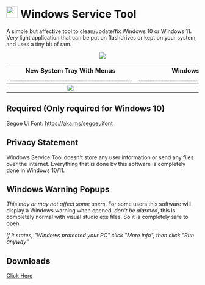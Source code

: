 # <img src="https://i.postimg.cc/NFJSjQC3/WSTLow-Res.png" width="30" height="30"> Windows Service Tool
A simple but affective tool to clean/update/fix Windows 10 or Windows 11. Very light application that can be put on flashdrives or kept on your system, and uses a tiny bit of ram.

<p align="center">
  <img src="https://jotechofficial.github.io/Windows-Service-Tool/Images(WST)/Screenshot%202024-03-17%20000149.png" />
</p>

New System Tray With Menus __________________________________________ | Windows StartUp Mode ________________________________________________
:-------------------------:|:-------------------------:
![](https://jotechofficial.github.io/Windows-Service-Tool/Images(WST)/systemtray.png)  |  ![](https://jotechofficial.github.io/Windows-Service-Tool/Images(WST)/startupmode.png)

Required (Only required for Windows 10)
---------
Segoe Ui Font: https://aka.ms/segoeuifont

Privacy Statement
---------
Windows Service Tool doesn't store any user information or send any files over the internet. Everything that is done by this software is completely done in Windows 10/11.

Windows Warning Popups
---------
*This may or may not affect some users*. For some users this software will display a Windows warning when opened, *don't be alarmed*, this is completely normal with visual studio exe files. So it is completely safe to open.

*If it states, "Windows protected your PC" click "More info", then click "Run anyway"*

Downloads
---------
[Click Here](https://github.com/JoBagOfDonuts/JoTechComputerHelper/releases/)
